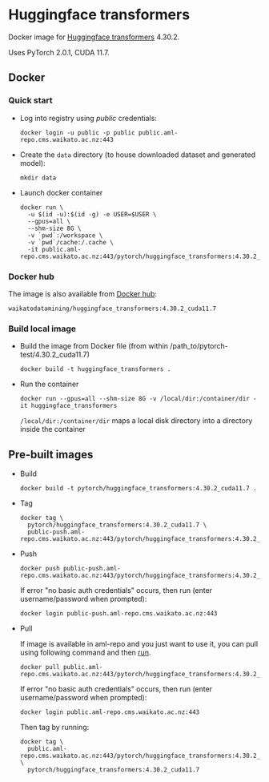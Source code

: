 # Huggingface transformers

Docker image for [Huggingface transformers](https://github.com/huggingface/transformers) 4.30.2.

Uses PyTorch 2.0.1, CUDA 11.7.

## Docker

### Quick start

* Log into registry using *public* credentials:

  ```commandline
  docker login -u public -p public public.aml-repo.cms.waikato.ac.nz:443 
  ```
* Create the `data` directory (to house downloaded dataset and generated model):

  ```commandline
  mkdir data
  ```

* Launch docker container

  ```commandline
  docker run \
    -u $(id -u):$(id -g) -e USER=$USER \
    --gpus=all \
    --shm-size 8G \
    -v `pwd`:/workspace \
    -v `pwd`/cache:/.cache \
    -it public.aml-repo.cms.waikato.ac.nz:443/pytorch/huggingface_transformers:4.30.2_cuda11.7
  ```

### Docker hub

The image is also available from [Docker hub](https://hub.docker.com/u/waikatodatamining):

```
waikatodatamining/huggingface_transformers:4.30.2_cuda11.7
```

### Build local image

* Build the image from Docker file (from within /path_to/pytorch-test/4.30.2_cuda11.7)

  ```commandline
  docker build -t huggingface_transformers .
  ```
  
* Run the container

  ```commandline
  docker run --gpus=all --shm-size 8G -v /local/dir:/container/dir -it huggingface_transformers
  ```
  `/local/dir:/container/dir` maps a local disk directory into a directory inside the container

## Pre-built images

* Build

  ```commandline
  docker build -t pytorch/huggingface_transformers:4.30.2_cuda11.7 .
  ```
  
* Tag

  ```commandline
  docker tag \
    pytorch/huggingface_transformers:4.30.2_cuda11.7 \
    public-push.aml-repo.cms.waikato.ac.nz:443/pytorch/huggingface_transformers:4.30.2_cuda11.7
  ```
  
* Push

  ```commandline
  docker push public-push.aml-repo.cms.waikato.ac.nz:443/pytorch/huggingface_transformers:4.30.2_cuda11.7
  ```
  If error "no basic auth credentials" occurs, then run (enter username/password when prompted):
  
  ```commandline
  docker login public-push.aml-repo.cms.waikato.ac.nz:443
  ```
  
* Pull

  If image is available in aml-repo and you just want to use it, you can pull using following command and then [run](#run).

  ```commandline
  docker pull public.aml-repo.cms.waikato.ac.nz:443/pytorch/huggingface_transformers:4.30.2_cuda11.7
  ```
  If error "no basic auth credentials" occurs, then run (enter username/password when prompted):
  
  ```commandline
  docker login public.aml-repo.cms.waikato.ac.nz:443
  ```
  Then tag by running:
  
  ```commandline
  docker tag \
    public.aml-repo.cms.waikato.ac.nz:443/pytorch/huggingface_transformers:4.30.2_cuda11.7 \
    pytorch/huggingface_transformers:4.30.2_cuda11.7
  ```
